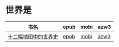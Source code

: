 # 世界是

| 书名 | epub | mobi | azw3 |
| --- | --- | --- | --- |
| [十二幅地图中的世界史](http://ct.dalanmei.com/f/31084289-571814961-b02774) | [epub](http://ct.dalanmei.com/f/31084289-571814961-b02774) | [mobi](http://ct.dalanmei.com/f/31084289-571544616-a31f77) | [azw3](http://ct.dalanmei.com/f/31084289-572016635-cf040a) |

